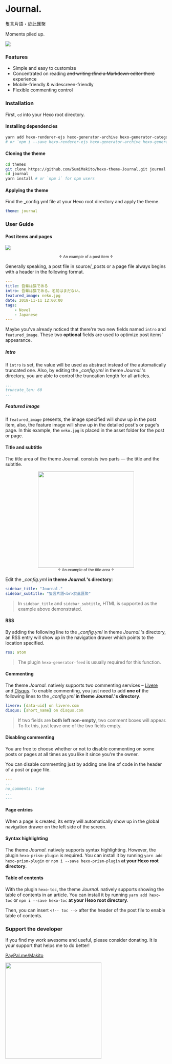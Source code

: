 Journal.
======
隻言片語・於此匯聚

Moments piled up.

![](arts/screenshot.png)

### Features

- Simple and easy to customize
- Concentrated on reading <del>and writing (find a Markdown editor then)</del> experience
- Mobile-friendly & widescreen-friendly
- Flexible commenting control

### Installation

First, `cd` into your Hexo root directory.

#### Installing dependencies

```bash
yarn add hexo-renderer-ejs hexo-generator-archive hexo-generator-category-enhance hexo-generator-feed hexo-generator-index hexo-generator-tag
# or `npm i --save hexo-renderer-ejs hexo-generator-archive hexo-generator-category-enhance hexo-generator-feed hexo-generator-index hexo-generator-tag` for npm users
```

#### Cloning the theme

```bash
cd themes
git clone https://github.com/SumiMakito/hexo-theme-Journal.git journal
cd journal
yarn install # or `npm i` for npm users
```

#### Applying the theme

Find the _config.yml file at your Hexo root directory and apply the theme.

```yaml
theme: journal
```

### User Guide

#### Post items and pages

![](arts/post_item.png)

<div align="center"><small>↑ An example of a post item ↑</small></div>

Generally speaking, a post file in source/_posts or a page file always begins with a header in the following format.

```yaml
---
title: 吾輩は猫である
intro: 吾輩は猫である。名前はまだない。
featured_image: neko.jpg
date: 2018-11-11 12:00:00
tags: 
    - Novel
    - Japanese
---
```

Maybe you've already noticed that there're two new fields named `intro` and `featured_image`. These two **optional** fields are used to optimize post items' appearance. 

##### Intro

If `intro` is set, the value will be used as abstract instead of the automatically truncated one. Also, by editing the *_config.yml* in theme _Journal._'s directory, you are able to control the truncation length for all articles.

```yaml
...
truncate_len: 60
...
```

##### Featured image

If `featured_image` presents, the image specified will show up in the post item, also, the feature image will show up in the detailed post's or page's page. In this example, the `neko.jpg` is placed in the asset folder for the post or page.

#### Title and subtitle

The title area of the theme Journal. consists two parts — the title and the subtitle.

<div align="center"><img src="arts/title.png" width="300"/></div>

<div align="center"><small>↑ An example of the title area ↑</small></div>

Edit the *_config.yml* **in theme _Journal._'s directory**:

```yaml
sidebar_title: "Journal."
sidebar_subtitle: "隻言片語<br>於此匯聚"
```

> In `sidebar_title` and `sidebar_subtitle`, HTML is supported as the example above demonstrated.

#### RSS

By adding the following line to the *_config.yml* in theme _Journal._'s directory, an RSS entry will show up in the navigation drawer which points to the location specified.

```yaml
rss: atom
```

> The plugin `hexo-generator-feed` is usually required for this function.

#### Commenting

The theme *Journal.* natively supports two commenting services – [Livere](https://www.livere.com/) and [Disqus](https://disqus.com/). To enable commenting, you just need to add **one of** the following lines to the *_config.yml* **in theme _Journal._'s directory**.

```yaml
livere: [data-uid] on livere.com
disqus: [short_name] on disqus.com
```

> If two fields are **both left non-empty**, two comment boxes will appear. To fix this, just leave one of the two fields empty.

#### Disabling commenting

You are free to choose whether or not to disable commenting on some posts or pages at all times as you like it since you're the owner.

You can disable commenting just by adding one line of code in the header of a post or page file.

```yaml
---
...
no_comments: true
...
---
```

#### Page entries

When a page is created, its entry will automatically show up in the global navigation drawer on the left side of the screen.

#### Syntax highlighting

The theme *Journal.* natively supports syntax highlighting. However, the plugin `hexo-prism-plugin` is required. You can install it by running `yarn add hexo-prism-plugin` or `npm i --save hexo-prism-plugin` **at your Hexo root directory**.

#### Table of contents

With the plugin `hexo-toc`, the theme *Journal.* natively supports showing the table of contents in an article. You can install it by running `yarn add hexo-toc` or `npm i --save hexo-toc` **at your Hexo root directory**.

Then, you can insert `<!-- toc -->` after the header of the post file to enable table of contents.

### Support the developer

If you find my work awesome and useful, please consider donating. It is your support that helps me to do better!

[PayPal.me/Makito](https://www.paypal.me/makito)

<img src="arts/wxpay.png" width="300"/>